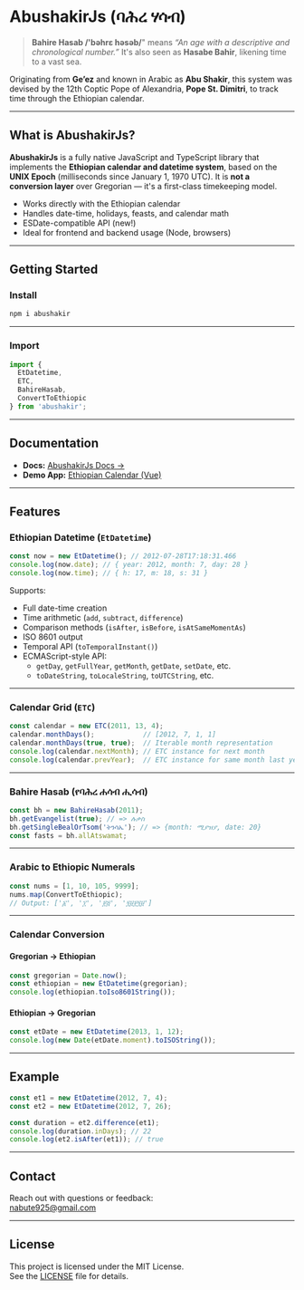 # AbushakirJs (ባሕረ ሃሳብ)

> **Bahire Hasab /'bəhrɛ həsəb/**" means _“An age with a descriptive and chronological number.”_ It's also seen as **Hasabe Bahir**, likening time to a vast sea.

Originating from **Ge’ez** and known in Arabic as **Abu Shakir**, this system was devised by the 12th Coptic Pope of Alexandria, **Pope St. Dimitri**, to track time through the Ethiopian calendar.

---

## What is AbushakirJs?

**AbushakirJs** is a fully native JavaScript and TypeScript library that implements the **Ethiopian calendar and datetime system**, based on the **UNIX Epoch** (milliseconds since January 1, 1970 UTC). It is **not a conversion layer** over Gregorian — it's a first-class timekeeping model.

- Works directly with the Ethiopian calendar  
- Handles date-time, holidays, feasts, and calendar math  
- ESDate-compatible API (new!)  
- Ideal for frontend and backend usage (Node, browsers)

---

## Getting Started

### Install

```bash
npm i abushakir
```

---

### Import

```ts
import {
  EtDatetime,
  ETC,
  BahireHasab,
  ConvertToEthiopic
} from 'abushakir';
```

---

## Documentation

- **Docs:** [AbushakirJs Docs →](https://nabute925.gitbook.io/abushakir_js/)
- **Demo App:** [Ethiopian Calendar (Vue)](https://github.com/Nabute/Abushakir-VueJs)

---

## Features

### Ethiopian Datetime (`EtDatetime`)

```ts
const now = new EtDatetime(); // 2012-07-28T17:18:31.466
console.log(now.date); // { year: 2012, month: 7, day: 28 }
console.log(now.time); // { h: 17, m: 18, s: 31 }
```

Supports:

- Full date-time creation
- Time arithmetic (`add`, `subtract`, `difference`)
- Comparison methods (`isAfter`, `isBefore`, `isAtSameMomentAs`)
- ISO 8601 output
- Temporal API (`toTemporalInstant()`)
- ECMAScript-style API:
  - `getDay`, `getFullYear`, `getMonth`, `getDate`, `setDate`, etc.
  - `toDateString`, `toLocaleString`, `toUTCString`, etc.

---

### Calendar Grid (`ETC`)

```ts
const calendar = new ETC(2011, 13, 4);
calendar.monthDays();            // [2012, 7, 1, 1]
calendar.monthDays(true, true);  // Iterable month representation
console.log(calendar.nextMonth); // ETC instance for next month
console.log(calendar.prevYear);  // ETC instance for same month last year
```

---

### Bahire Hasab (የባሕረ ሐሳብ ሒሳብ)

```ts
const bh = new BahireHasab(2011);
bh.getEvangelist(true); // => ሉቃስ
bh.getSingleBealOrTsom('ትንሳኤ'); // => {month: ሚያዝያ, date: 20}
const fasts = bh.allAtswamat;
```

---

### Arabic to Ethiopic Numerals

```ts
const nums = [1, 10, 105, 9999];
nums.map(ConvertToEthiopic);
// Output: ['፩', '፲', '፻፭', '፺፱፻፺፱']
```

---

### Calendar Conversion

#### Gregorian → Ethiopian

```ts
const gregorian = Date.now();
const ethiopian = new EtDatetime(gregorian);
console.log(ethiopian.toIso8601String());
```

#### Ethiopian → Gregorian

```ts
const etDate = new EtDatetime(2013, 1, 12);
console.log(new Date(etDate.moment).toISOString());
```

---

## Example

```ts
const et1 = new EtDatetime(2012, 7, 4);
const et2 = new EtDatetime(2012, 7, 26);

const duration = et2.difference(et1);
console.log(duration.inDays); // 22
console.log(et2.isAfter(et1)); // true
```

---

## Contact

Reach out with questions or feedback:  
[nabute925@gmail.com](mailto:nabute925@gmail.com)

---

## License

This project is licensed under the MIT License.  
See the [LICENSE](https://github.com/Nabute/AbushakirJs/blob/master/LICENSE) file for details.